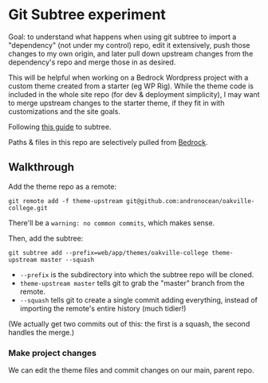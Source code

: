 # Git Subtree experiment

Goal: to understand what happens when using git subtree to import a "dependency" (not under my control) repo, edit it extensively, push those changes to my own origin, and later pull down upstream changes from the dependency's repo and merge those in as desired.

This will be helpful when working on a Bedrock Wordpress project with a custom theme created from a starter (eg WP Rig). While the theme code is included in the whole site repo (for dev & deployment simplicity), I may want to merge upstream changes to the starter theme, if they fit in with customizations and the site goals.

Following [this guide](https://www.atlassian.com/git/tutorials/git-subtree) to subtree.

Paths & files in this repo are selectively pulled from [Bedrock](https://github.com/roots/bedrock).

## Walkthrough

Add the theme repo as a remote:

 `git remote add -f theme-upstream git@github.com:andronocean/oakville-college.git`

There'll be a `warning: no common commits`, which makes sense.

Then, add the subtree:

`git subtree add --prefix=web/app/themes/oakville-college theme-upstream master --squash`

- `--prefix` is the subdirectory into which the subtree repo will be cloned.
- `theme-upstream master` tells git to grab the "master" branch from the remote.
- `--squash` tells git to create a single commit adding everything, instead of importing the remote's entire history (much tidier!)

(We actually get two commits out of this: the first is a squash, the second handles the merge.)

### Make project changes

We can edit the theme files and commit changes on our main, parent repo.

